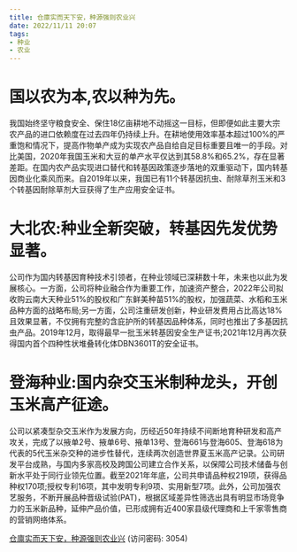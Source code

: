 ```yaml
---
title: 仓廪实而天下安，种源强则农业兴
date: 2022/11/11 20:07
tags:
- 种业
- 农业
---
```

# 国以农为本,农以种为先。
我国始终坚守粮食安全、保住18亿亩耕地不动摇这一目标，但即便如此主要大宗农产品的进口依赖度在过去四年仍持续上升。在耕地使用效率基本超过100%的严重饱和情况下，提高作物单产成为实现农产品自给自足目标重要且唯一的手段。对比美国，2020年我国玉米和大豆的单产水平仅达到其58.8%和65.2%，存在显著差距。在国内农产品实现进口替代和转基因政策逐步落地的双重驱动下，国内转基因商业化乘风而来。自2019年以来，我国已有11个转基因抗虫、耐除草剂玉米和3个转基因耐除草剂大豆获得了生产应用安全证书。

# 大北农:种业全新突破，转基因先发优势显著。
公司作为国内转基因育种技术引领者，在种业领域已深耕数十年，未来也以此为发展核心。一方面，公司将种业融合作为重要工作，加速资产整合，2022年公司拟收购云南大天种业51%的股权和广东鲜美种苗51%的股权，加强蔬菜、水稻和玉米品种方面的战略布局;另一方面，公司注重研发创新，种业研发费用占比高达18%且效果显著，不仅拥有完整的含庇护所的转基因品种体系，同时也推出了多基因抗虫产品。2019年12月，取得最早一批玉米转基因安全生产证书;2021年12月再次获得国内首个四种性状堆叠转化体DBN3601T的安全证书。

# 登海种业:国内杂交玉米制种龙头，开创玉米高产征途。
公司以紧凑型杂交玉米作为发展方向，历经近50年持续不间断地育种研发和高产攻关，完成了以掖单2号、掖单6号、掖单13号、登海661与登海605、登海618为代表的5代玉米杂交种的进步性替代，连续两次创造世界夏玉米高产记录。公司研发平台成熟，与国内多家高校及跨国公司建立合作关系，以保障公司技术储备与创新水平处于同行业领先位置。截至2021年年底，公司共申请品种权219项，获得品种权170项;授权专利16项，其中发明专利9项、实用新型7项。此外，公司加强农艺服务，不断开展品种晋级试验(PAT)，根据区域差异性筛选出具有明显市场竞争力的玉米新品种，延伸产品价值，已形成拥有近400家县级代理商和上千家零售商的营销网络体系。

[仓廪实而天下安，种源强则农业兴](https://url12.ctfile.com/f/3948612-722962816-3b4b61?p=3054)
(访问密码: 3054)